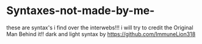 # Syntaxes-not-made-by-me-
these are syntax's i find over the interwebs!!! i will try to credit the Original Man Behind it!!
dark and light syntax by https://github.com/ImmuneLion318 
